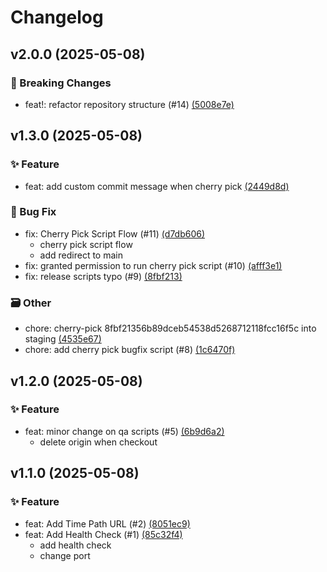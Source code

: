 # Changelog

## v2.0.0 (2025-05-08)

### 🚨 Breaking Changes
- feat!: refactor repository structure (#14) [(5008e7e)](https://github.com/muhammadhafizmm/release-process-experimental/commit/5008e7e)


## v1.3.0 (2025-05-08)

### ✨ Feature
- feat: add custom commit message when cherry pick [(2449d8d)](https://github.com/muhammadhafizmm/release-process-experimental/commit/2449d8d)

### 🐛 Bug Fix
- fix: Cherry Pick Script Flow (#11) [(d7db606)](https://github.com/muhammadhafizmm/release-process-experimental/commit/d7db606)
    * cherry pick script flow
    * add redirect to main
- fix: granted permission to run cherry pick script (#10) [(afff3e1)](https://github.com/muhammadhafizmm/release-process-experimental/commit/afff3e1)
- fix: release scripts typo (#9) [(8fbf213)](https://github.com/muhammadhafizmm/release-process-experimental/commit/8fbf213)

### 🗃 Other
- chore: cherry-pick 8fbf21356b89dceb54538d5268712118fcc16f5c into staging [(4535e67)](https://github.com/muhammadhafizmm/release-process-experimental/commit/4535e67)
- chore: add cherry pick bugfix script (#8) [(1c6470f)](https://github.com/muhammadhafizmm/release-process-experimental/commit/1c6470f)


## v1.2.0 (2025-05-08)

### ✨ Feature
- feat: minor change on qa scripts (#5) [(6b9d6a2)](https://github.com/muhammadhafizmm/release-process-experimental/commit/6b9d6a2)
    - delete origin when checkout


## v1.1.0 (2025-05-08)

### ✨ Feature
- feat: Add Time Path URL (#2) [(8051ec9)](https://github.com/muhammadhafizmm/release-process-experimental/commit/8051ec9)
- feat: Add Health Check (#1) [(85c32f4)](https://github.com/muhammadhafizmm/release-process-experimental/commit/85c32f4)
    * add health check
    * change port

